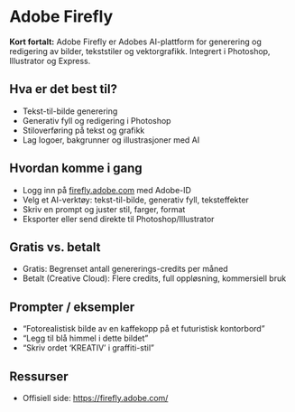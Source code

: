 # Adobe Firefly

**Kort fortalt:** Adobe Firefly er Adobes AI-plattform for generering og redigering av bilder, tekststiler og vektorgrafikk. Integrert i Photoshop, Illustrator og Express.

## Hva er det best til?

- Tekst-til-bilde generering
- Generativ fyll og redigering i Photoshop
- Stiloverføring på tekst og grafikk
- Lag logoer, bakgrunner og illustrasjoner med AI

## Hvordan komme i gang

- Logg inn på [firefly.adobe.com](https://firefly.adobe.com/) med Adobe-ID
- Velg et AI-verktøy: tekst-til-bilde, generativ fyll, teksteffekter
- Skriv en prompt og juster stil, farger, format
- Eksporter eller send direkte til Photoshop/Illustrator

## Gratis vs. betalt

- Gratis: Begrenset antall genererings-credits per måned
- Betalt (Creative Cloud): Flere credits, full oppløsning, kommersiell bruk

## Prompter / eksempler

- “Fotorealistisk bilde av en kaffekopp på et futuristisk kontorbord”
- “Legg til blå himmel i dette bildet”
- “Skriv ordet ‘KREATIV’ i graffiti-stil”

## Ressurser

- Offisiell side: https://firefly.adobe.com/
